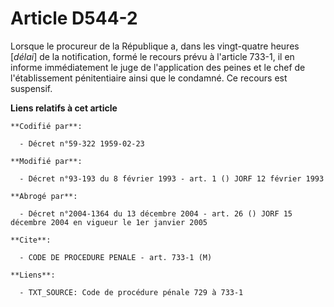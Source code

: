# Article D544-2

Lorsque le procureur de la République a, dans les vingt-quatre heures [*délai*] de la notification, formé le recours prévu à
l'article 733-1, il en informe immédiatement le juge de l'application des peines et le chef de l'établissement pénitentiaire
ainsi que le condamné. Ce recours est suspensif.

**Liens relatifs à cet article**

	**Codifié par**:

	  - Décret n°59-322 1959-02-23

	**Modifié par**:

	  - Décret n°93-193 du 8 février 1993 - art. 1 () JORF 12 février 1993

	**Abrogé par**:

	  - Décret n°2004-1364 du 13 décembre 2004 - art. 26 () JORF 15 décembre 2004 en vigueur le 1er janvier 2005

	**Cite**:

	  - CODE DE PROCEDURE PENALE - art. 733-1 (M)

	**Liens**:

	  - TXT_SOURCE: Code de procédure pénale 729 à 733-1
